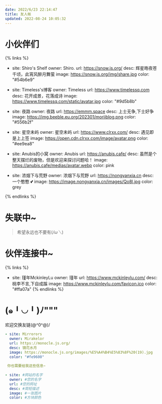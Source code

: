 ```yaml
---
date: 2022/6/23 22:14:47
title: 友人帐
updated: 2022-08-24 10:05:32
---
```

# 小伙伴们
{% links %}
- site: Shiro's Shelf
  owner: Shiro.
  url: https://snow.js.org/
  desc: 辉星皓夜苍千顷，此宵风醉月舞萤
  image: https://snow.js.org/img/share.jpg
  color: "#54b6e9"
  
- site: Timeless's博客
  owner: Timeless
  url: https://www.timelessq.com
  desc: 花开成景，花落成诗 
  image: https://www.timelessq.com/static/avatar.jpg
  color: "#9d5b8b"
  
- site: 夜路
  owner: 夜路
  url: https://emmm.space
  desc: 上士无争,下士好争
  image: https://img.beeble.eu.org/202301/moriiblog.png
  color: "#556b2f"
  
- site: 星空未屿
  owner: 星空未屿
  url: https://www.clrxx.com/
  desc: 遇见即是上上签
  image: https://open.cdn.clrxx.com/image/avatar.png
  color: "#ee9ea8"
  
- site: Anubis的小窝
  owner: Anubis
  url: https://anubis.cafe/
  desc: 虽然是个整天摆烂的废物，但是欢迎来探讨问题哈！
  image: https://anubis.cafe/medias/avatar.webp
  color: pink
  
- site: 浓烟下与荒野
  owner: 浓烟下与荒野
  url: https://nongyanxia.cn
  desc: 一个憨憨 💕
  image: https://image.nongyanxia.cn/images/Qo8l.jpg
  color: grey
  
{% endlinks %}

# 失联中~
> 希望永远也不要有(*/ω＼*)

# 伙伴连接中~
{% links %}
  
- site: 瑾年MckinleyLu
  owner: 瑾年
  url: https://www.mckinleylu.com/
  desc: 桃李不言,下自成蹊
  image: https://www.mckinleylu.com/favicon.ico
  color: "#ffa07a"
{% endlinks %}

# (๑╹◡╹)ﾉ"""
欢迎交换友链\(@^0^@)/  
```yml
- site: Mirrorors
  owner: Mirakelor
  url: https://monocle.js.org/
  desc: 镜花水月
  image: https://monocle.js.org/images/%E5%A4%B4%E5%83%8F%20(19).jpg
  color: "#fe9600"
  
 你也需要给我这些信息~
 
- site: #网站的名字
  owner: #您的名字
  url: #您的网址
  desc: #简短描述
  image: #一张图片
  color: #方块颜色
```